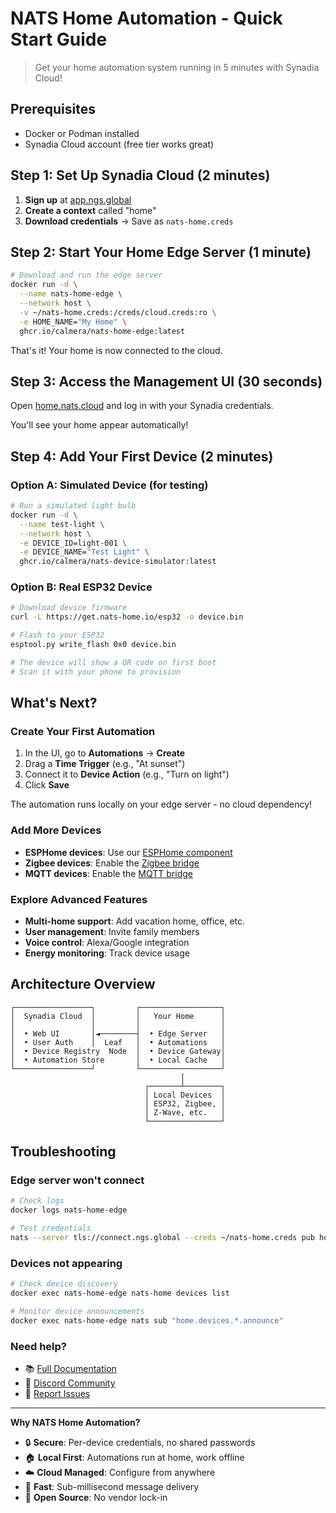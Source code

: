 # NATS Home Automation - Quick Start Guide

> Get your home automation system running in 5 minutes with Synadia Cloud!

## Prerequisites

- Docker or Podman installed
- Synadia Cloud account (free tier works great)

## Step 1: Set Up Synadia Cloud (2 minutes)

1. **Sign up** at [app.ngs.global](https://app.ngs.global)
2. **Create a context** called "home"
3. **Download credentials** → Save as `nats-home.creds`

## Step 2: Start Your Home Edge Server (1 minute)

```bash
# Download and run the edge server
docker run -d \
  --name nats-home-edge \
  --network host \
  -v ~/nats-home.creds:/creds/cloud.creds:ro \
  -e HOME_NAME="My Home" \
  ghcr.io/calmera/nats-home-edge:latest
```

That's it! Your home is now connected to the cloud.

## Step 3: Access the Management UI (30 seconds)

Open [home.nats.cloud](https://home.nats.cloud) and log in with your Synadia credentials.

You'll see your home appear automatically!

## Step 4: Add Your First Device (2 minutes)

### Option A: Simulated Device (for testing)
```bash
# Run a simulated light bulb
docker run -d \
  --name test-light \
  --network host \
  -e DEVICE_ID=light-001 \
  -e DEVICE_NAME="Test Light" \
  ghcr.io/calmera/nats-device-simulator:latest
```

### Option B: Real ESP32 Device
```bash
# Download device firmware
curl -L https://get.nats-home.io/esp32 -o device.bin

# Flash to your ESP32
esptool.py write_flash 0x0 device.bin

# The device will show a QR code on first boot
# Scan it with your phone to provision
```

## What's Next?

### Create Your First Automation

1. In the UI, go to **Automations** → **Create**
2. Drag a **Time Trigger** (e.g., "At sunset")
3. Connect it to **Device Action** (e.g., "Turn on light")
4. Click **Save**

The automation runs locally on your edge server - no cloud dependency!

### Add More Devices

- **ESPHome devices**: Use our [ESPHome component](docs/devices/esphome.md)
- **Zigbee devices**: Enable the [Zigbee bridge](docs/devices/zigbee.md)
- **MQTT devices**: Enable the [MQTT bridge](docs/devices/mqtt.md)

### Explore Advanced Features

- **Multi-home support**: Add vacation home, office, etc.
- **User management**: Invite family members
- **Voice control**: Alexa/Google integration
- **Energy monitoring**: Track device usage

## Architecture Overview

```
┌─────────────────┐         ┌──────────────────┐
│  Synadia Cloud  │         │   Your Home      │
│                 │         │                  │
│  • Web UI       │◄────────┤  • Edge Server   │
│  • User Auth    │  Leaf   │  • Automations   │
│  • Device Registry  Node  │  • Device Gateway│
│  • Automation Store       │  • Local Cache   │
└─────────────────┘         └──────────────────┘
                                      │
                              ┌───────┴────────┐
                              │ Local Devices  │
                              │ ESP32, Zigbee, │
                              │ Z-Wave, etc.   │
                              └────────────────┘
```

## Troubleshooting

### Edge server won't connect
```bash
# Check logs
docker logs nats-home-edge

# Test credentials
nats --server tls://connect.ngs.global --creds ~/nats-home.creds pub home.test.connection "test-$(date +%s)"
```

### Devices not appearing
```bash
# Check device discovery
docker exec nats-home-edge nats-home devices list

# Monitor device announcements
docker exec nats-home-edge nats sub "home.devices.*.announce"
```

### Need help?
- 📚 [Full Documentation](https://docs.nats-home.io)
- 💬 [Discord Community](https://discord.gg/nats-home)
- 🐛 [Report Issues](https://github.com/calmera/nats-home-automation/issues)

---

**Why NATS Home Automation?**
- 🔒 **Secure**: Per-device credentials, no shared passwords
- 🏠 **Local First**: Automations run at home, work offline
- ☁️ **Cloud Managed**: Configure from anywhere
- 🚀 **Fast**: Sub-millisecond message delivery
- 🔧 **Open Source**: No vendor lock-in